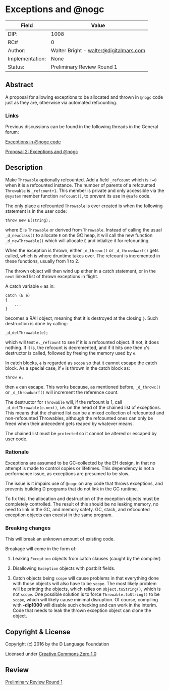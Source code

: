 # Exceptions and @nogc

| Field           | Value                                                           |
|-----------------|-----------------------------------------------------------------|
| DIP:            | 1008                                                     |
| RC#             | 0
| Author:         | Walter Bright - walter@digitalmars.com                                    |
| Implementation: | None                             |
| Status:         | Preliminary Review Round 1  |

## Abstract

A proposal for allowing exceptions to be allocated and thrown in `@nogc` code just as they are, otherwise via automated refcounting.

### Links

Previous discussions can be found in the following threads in the General forum:

[Exceptions in @nogc code](http://forum.dlang.org/thread/oboaa2$17oa$1@digitalmars.com?page=1)

[Proposal 2: Exceptions and @nogc](http://forum.dlang.org/thread/occ9kk$24va$1@digitalmars.com?page=1)

## Description

Make `Throwable` optionally refcounted. Add a field `_refcount` which
is `!=0` when it is a refcounted instance. The number of parents of
a refcounted `Throwable` is `_refcount+1`. This member is private and only accessible via the `@system` member function `refcount()`, to prevent its use in `@safe` code.

The only place a refcounted `Throwable` is ever created is when the following statement is in the user code:

    throw new E(string);

where E is `Throwable` or derived from `Throwable`. Instead of calling the usual `_d_newclass()` to allocate `E` on the GC heap, it will call the new function `_d_newThrowable()` which will allocate `E` and intialize it for refcounting.

When the exception is thrown, either `_d_throwc()` or `_d_throwdwarf()` gets called, which is where druntime takes over. The refcount is incremented in these functions, usually from 1 to 2.

The thrown object will then wind up either in a catch statement, or in the `next` linked list of thrown exceptions in flight.

A catch variable `e` as in:

    catch (E e)
    {
        ...
    }

becomes a RAII object, meaning that it is destroyed at the closing `}`. Such destruction is done by calling:

    _d_delThrowable(e);

which will test `e._refcount` to see if it is a refcounted object. If not, it does nothing. If it is, the refcount is decremented, and if it hits one then `e`'s destructor is called, followed by freeing the memory used by `e`.

In catch blocks, `e` is regarded as `scope` so that it cannot escape the
catch block. As a special case, if `e` is thrown in the catch block as:

    throw e;

then `e` can escape. This works because, as mentioned before, `_d_throwc()` or `_d_throwdwarf()` will increment the reference count.

The destructor for `Throwable` will, if the refcount is 1, call `_d_delThrowable(e.next)`, i.e. on the head of the chained list of exceptions. This means that the chained list can be a mixed collection of refcounted and non-refcounted Throwables, although the refcounted ones can only be freed when their antecedent gets reaped by whatever means.

The chained list must be `protected` so it cannot be altered or escaped by user code.

### Rationale

Exceptions are assumed to be GC-collected by the EH design, in that no
attempt is made to control copies or lifetimes. This dependency is not
a performance issue, as exceptions are presumed to be slow.

The issue is it impairs use of `@nogc` on any code that throws exceptions, and prevents building D programs that do not link in the GC runtime.

To fix this, the allocation and destruction of the exception objects
must be completely controlled. The result of this should be no leaking memory, no need to link in the GC, and memory safety. GC, stack, and refcounted exception objects can coexist in the same
program.

### Breaking changes

This will break an unknown amount of existing code.

Breakage will come in the form of:

1. Leaking `Exception` objects from catch clauses (caught by
the compiler)

2. Disallowing `Exception` objects with postblit fields.

3. Catch objects being `scope` will cause problems in that
everything done with those objects will also have to be `scope`.
The most likely problem will be printing the objects, which
relies on `Object.toString()`, which is not `scope`. One possible
solution is to force `Throwable.toString()` to be `scope`, which
will likely cause minimal disruption. Of course, compiling
with **-dip1000** will disable such checking and can work in
the interim. Code that needs to leak the thrown exception object
can clone the object.

## Copyright & License

Copyright (c) 2016 by the D Language Foundation

Licensed under [Creative Commons Zero 1.0](https://creativecommons.org/publicdomain/zero/1.0/legalcode.txt)

## Review

[Preliminary Review Round 1](http://forum.dlang.org/thread/blvfxcbfzoyxowsfzlhn@forum.dlang.org)
